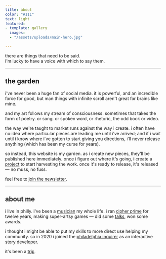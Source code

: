 ```yaml
---
title: about
color: "#111"
text: light
featured:
- template: gallery
  images:
  - "/assets/uploads/main-hero.jpg"

---
```


there are things that need to be said.  
i'm lucky to have a voice with which to say them.

---

## the garden

i've never been a huge fan of social media. it is powerful, and an incredible force for good, but man things with infinite scroll aren't great for brains like mine.

and my art follows my stream of consciousness. sometimes that takes the form of poetry. or song. or spoken word, or rhetoric, the odd book or video.

the way we're taught to market runs against the way i create. i often have no idea where particular pieces are leading me until i've arrived; and if i wait until i know where i've gotten to start giving you directions, i'll never release anything (which has been my curse for years).

so instead, this website is my garden. as i create new pieces, they'll be published here immediately. once i figure out where it's going, i create a [project](/projects) to start harvesting the work. once it's ready to release, it's released — no muss, no fuss.

feel free to [join the newsletter](/follow).


---

## about me

i live in philly. i've been a [musician](/collections/music) my whole life. i ran [cipher prime](//cipherprime.com) for twelve years, making super-artsy games — did some [talks](/collections/talks), won some awards.

i thought i might be able to put my skills to more direct use helping my community. so in 2020 i joined the [philadelphia inquirer](//inquirer.com) as an interactive story developer.

it's been a [trip](//article).
